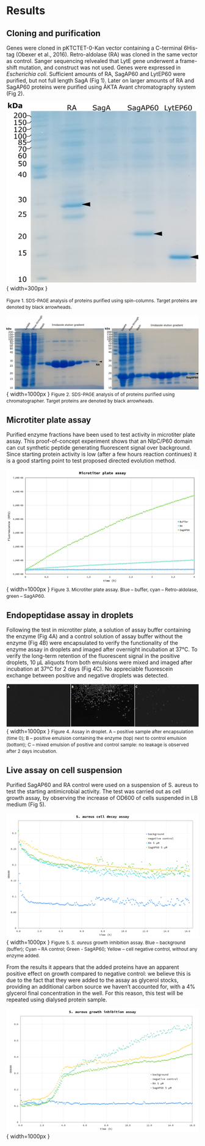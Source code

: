 # **Results**

## Cloning and purification

Genes were cloned in pKTCTET-0-Kan vector containing a C-terminal 6His-tag (Obexer et al., 2016). Retro-aldolase (RA) was cloned in the same vector as control. Sanger sequencing relvealed that LytE gene underwent a frame-shift mutation, and construct was not used. Genes were expressed in *Escherichia coli*. Sufficient amounts of RA, SagAP60 and LytEP60 were purified, but not full length SagA (Fig 1). Later on larger amounts of RA and SagAP60 proteins were purified using ÄKTA Avant chromatography system (Fig 2).

![SDS-PAGE](img/sds-page.png){ width=300px }

<span style="font-size: 12px">Figure 1. SDS-PAGE analysis of proteins purified using spin-columns. Target proteins are denoted by black arrowheads.<span>

![SDS-PAGE2](img/Akta_gels.png){ width=1000px }
<span style="font-size: 12px">Figure 2. SDS-PAGE analysis of  of proteins purified using chromatographer. Target proteins are denoted by black arrowheads.<span>

## Microtiter plate assay

Purified enzyme fractions have been used to test activity in microtiter plate assay. This proof-of-concept experiment shows that an NlpC/P60 domain can cut synthetic peptide generating fluorescent signal over background. Since starting protein activity is low (after a few hours reaction continues) it is a good starting point to test proposed directed evolution method.

![Microtitter_assay](img/Microtitter.jpeg){ width=1000px }
<span style="font-size: 12px">Figure 3. Microtiter plate assay. Blue – buffer, cyan – Retro-aldolase, green – SagAP60.<span>

## Endopeptidase assay in droplets

Following the test in microtiter plate, a solution of assay buffer containing the enzyme (Fig 4A) and a control solution of assay buffer without the enzyme (Fig 4B) were encapsulated to verify the functionality of the enzyme assay in droplets and imaged after overnight incubation at 37°C. 
To verify the long-term retention of the fluorescent signal in the positive droplets, 10 µL aliquots from both emulsions were mixed and imaged after incubation at 37°C for 2 days (Fig 4C). No appreciable fluorescein exchange between positive and negative droplets was detected.

![SDS-PAGE](img/droplets.png){ width=1000px }
<span style="font-size: 12px">Figure 4. Assay in droplet. A – positive sample after encapsulation (time 0); B – positive emulsion containing the enzyme (top) next to control emulsion (bottom); C – mixed emulsion of positive and control sample: no leakage is observed after 2 days incubation.<span>

## Live assay on cell suspension

Purified SagAP60 and RA control were used on a suspension of S. aureus to test the starting antimicrobial activity. The test was carried out as cell growth assay, by observing the increase of OD600 of cells suspended in LB medium (Fig 5).

![aureus_plot_2](img/aureus_plot_2.png){ width=1000px } 
<span style="font-size: 12px">Figure 5. *S. aureus* growth inhibition assay. Blue – background (buffer); Cyan – RA control; Green - SagAP60; Yellow – cell negative control, without any enzyme added.<span>

From the results it appears that the added proteins have an apparent positive effect on growth compared to negative control: we believe this is due to the fact that they were added to the assay as glycerol stocks, providing an additional carbon source we haven’t accounted for, with a 4% glycerol final concentration in the well. For this reason, this test will be repeated using dialysed protein sample.



![aureus_plot_4](img/aureus_plot_4.png){ width=1000px } 